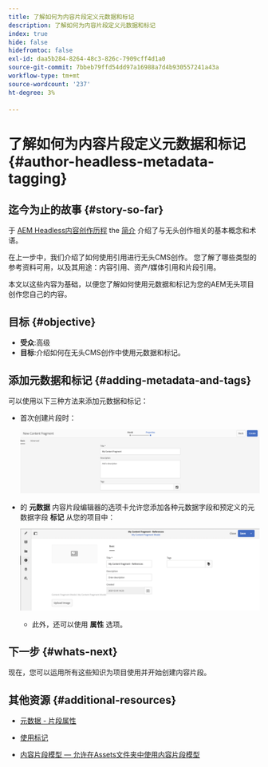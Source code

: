 ```yaml
---
title: 了解如何为内容片段定义元数据和标记
description: 了解如何为内容片段定义元数据和标记
index: true
hide: false
hidefromtoc: false
exl-id: daa5b284-8264-48c3-826c-7909cff4d1a0
source-git-commit: 7bbeb79ffd54dd97a16988a7d4b930557241a43a
workflow-type: tm+mt
source-wordcount: '237'
ht-degree: 3%

---
```


# 了解如何为内容片段定义元数据和标记 {#author-headless-metadata-tagging}

## 迄今为止的故事 {#story-so-far}

于 [AEM Headless内容创作历程](overview.md) the [简介](introduction.md) 介绍了与无头创作相关的基本概念和术语。

在上一步中，我们介绍了如何使用引用进行无头CMS创作。 您了解了哪些类型的参考资料可用，以及其用途：内容引用、资产/媒体引用和片段引用。

本文以这些内容为基础，以便您了解如何使用元数据和标记为您的AEM无头项目创作您自己的内容。

## 目标 {#objective}

* **受众**:高级
* **目标**:介绍如何在无头CMS创作中使用元数据和标记。

## 添加元数据和标记 {#adding-metadata-and-tags}

可以使用以下三种方法来添加元数据和标记：

* 首次创建片段时：

   ![创建内容片段 — 提供名称](/help/journey-headless/author/assets/headless-journey-author-content-fragment-03.png)

* 的 **元数据** 内容片段编辑器的选项卡允许您添加各种元数据字段和预定义的元数据字段 **标记** 从您的项目中：

   ![内容片段编辑器 — 元数据](/help/journey-headless/author/assets/headless-journey-author-metadata-01.png)

   * 此外，还可以使用 **属性** 选项。

## 下一步 {#whats-next}

现在，您可以运用所有这些知识为项目使用并开始创建内容片段。

## 其他资源 {#additional-resources}

* [元数据 - 片段属性](/help/assets/content-fragments/content-fragments-metadata.md)

* [使用标记](/help/sites-authoring/tags.md)

* [内容片段模型 — 允许在Assets文件夹中使用内容片段模型](/help/assets/content-fragments/content-fragments-models.md#allowing-content-fragment-models-assets-folder)
